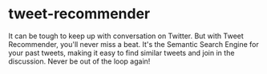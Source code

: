 # tweet-recommender

It can be tough to keep up with conversation on Twitter. But with Tweet Recommender, you'll never miss a beat. 
It's the Semantic Search Engine for your past tweets, making it easy to find similar tweets and join in the discussion. 
Never be out of the loop again!
